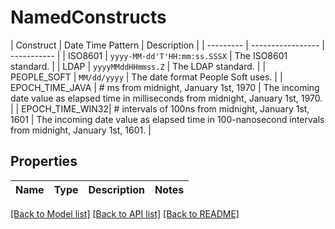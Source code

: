 # NamedConstructs

| Construct       | Date Time Pattern | Description | | ---------       | ----------------- | ----------- | | ISO8601         | `yyyy-MM-dd'T'HH:mm:ss.SSSX` | The ISO8601 standard. |           | LDAP            | `yyyyMMddHHmmss.Z`           | The LDAP standard.    | | PEOPLE_SOFT     | `MM/dd/yyyy`                 | The date format People Soft uses. | | EPOCH_TIME_JAVA | # ms from midnight, January 1st, 1970 | The incoming date value as elapsed time in milliseconds from midnight, January 1st, 1970. | | EPOCH_TIME_WIN32| # intervals of 100ns from midnight, January 1st, 1601 | The incoming date value as elapsed time in 100-nanosecond intervals from midnight, January 1st, 1601. | 

## Properties

Name | Type | Description | Notes
------------ | ------------- | ------------- | -------------

[[Back to Model list]](../README.md#documentation-for-models) [[Back to API list]](../README.md#documentation-for-api-endpoints) [[Back to README]](../README.md)


